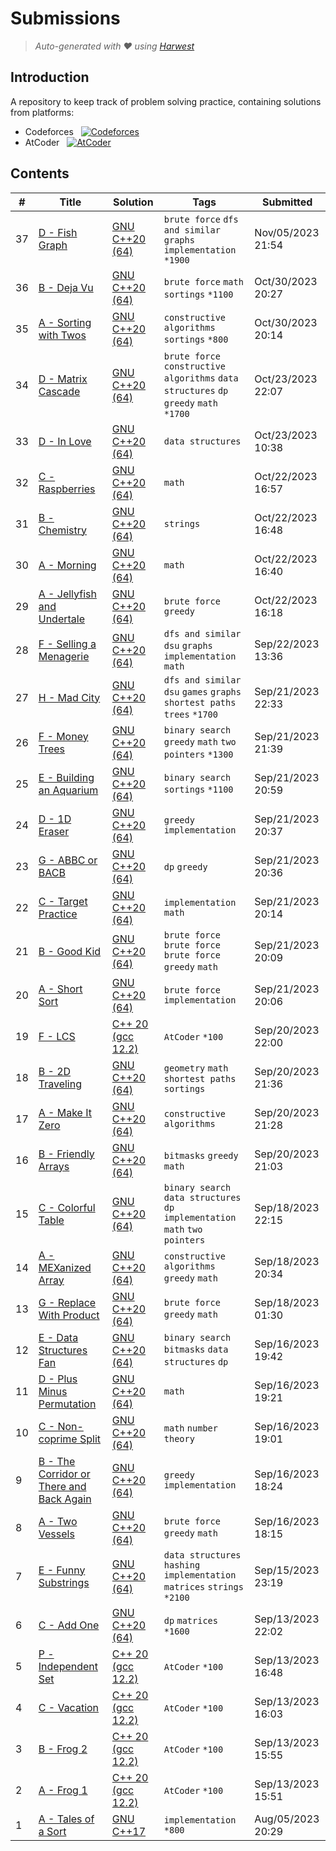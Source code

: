 Submissions
======================
> *Auto-generated with ❤ using [Harwest](https://github.com/nileshsah/harwest-tool)*

## Introduction

A repository to keep track of problem solving practice, containing solutions from platforms:
* Codeforces &nbsp; [![Codeforces](https://cp-logo.vercel.app/codeforces/oppenbhaimer)](https://codeforces.com/profile/oppenbhaimer)
* AtCoder &nbsp; [![AtCoder](https://cp-logo.vercel.app/atcoder/oppenbhaimer)](https://atcoder.jp/users/oppenbhaimer)


## Contents

| # | Title | Solution | Tags | Submitted |
|---| ----- | -------- | ---- | --------- |
37 | [D - Fish Graph](https://codeforces.com/contest/1818/problem/D) | [GNU C++20 (64)](./codeforces/1818/D.cpp) | `brute force` `dfs and similar` `graphs` `implementation` `*1900` | Nov/05/2023 21:54 | 
36 | [B - Deja Vu](https://codeforces.com/contest/1891/problem/B) | [GNU C++20 (64)](./codeforces/1891/B.cpp) | `brute force` `math` `sortings` `*1100` | Oct/30/2023 20:27 | 
35 | [A - Sorting with Twos](https://codeforces.com/contest/1891/problem/A) | [GNU C++20 (64)](./codeforces/1891/A.cpp) | `constructive algorithms` `sortings` `*800` | Oct/30/2023 20:14 | 
34 | [D - Matrix Cascade](https://codeforces.com/contest/1864/problem/D) | [GNU C++20 (64)](./codeforces/1864/D.cpp) | `brute force` `constructive algorithms` `data structures` `dp` `greedy` `math` `*1700` | Oct/23/2023 22:07 | 
33 | [D - In Love](https://codeforces.com/contest/1883/problem/D) | [GNU C++20 (64)](./codeforces/1883/D.cpp) | `data structures` | Oct/23/2023 10:38 | 
32 | [C - Raspberries](https://codeforces.com/contest/1883/problem/C) | [GNU C++20 (64)](./codeforces/1883/C.cpp) | `math` | Oct/22/2023 16:57 | 
31 | [B - Chemistry](https://codeforces.com/contest/1883/problem/B) | [GNU C++20 (64)](./codeforces/1883/B.cpp) | `strings` | Oct/22/2023 16:48 | 
30 | [A - Morning](https://codeforces.com/contest/1883/problem/A) | [GNU C++20 (64)](./codeforces/1883/A.cpp) | `math` | Oct/22/2023 16:40 | 
29 | [A - Jellyfish and Undertale](https://codeforces.com/contest/1875/problem/A) | [GNU C++20 (64)](./codeforces/1875/A.cpp) | `brute force` `greedy` | Oct/22/2023 16:18 | 
28 | [F - Selling a Menagerie](https://codeforces.com/contest/1872/problem/F) | [GNU C++20 (64)](./codeforces/1872/F.cpp) | `dfs and similar` `dsu` `graphs` `implementation` `math` | Sep/22/2023 13:36 | 
27 | [H - Mad City](https://codeforces.com/contest/1873/problem/H) | [GNU C++20 (64)](./codeforces/1873/H.cpp) | `dfs and similar` `dsu` `games` `graphs` `shortest paths` `trees` `*1700` | Sep/21/2023 22:33 | 
26 | [F - Money Trees](https://codeforces.com/contest/1873/problem/F) | [GNU C++20 (64)](./codeforces/1873/F.cpp) | `binary search` `greedy` `math` `two pointers` `*1300` | Sep/21/2023 21:39 | 
25 | [E - Building an Aquarium](https://codeforces.com/contest/1873/problem/E) | [GNU C++20 (64)](./codeforces/1873/E.cpp) | `binary search` `sortings` `*1100` | Sep/21/2023 20:59 | 
24 | [D - 1D Eraser](https://codeforces.com/contest/1873/problem/D) | [GNU C++20 (64)](./codeforces/1873/D.cpp) | `greedy` `implementation` | Sep/21/2023 20:37 | 
23 | [G - ABBC or BACB](https://codeforces.com/contest/1873/problem/G) | [GNU C++20 (64)](./codeforces/1873/G.cpp) | `dp` `greedy` | Sep/21/2023 20:36 | 
22 | [C - Target Practice](https://codeforces.com/contest/1873/problem/C) | [GNU C++20 (64)](./codeforces/1873/C.cpp) | `implementation` `math` | Sep/21/2023 20:14 | 
21 | [B - Good Kid](https://codeforces.com/contest/1873/problem/B) | [GNU C++20 (64)](./codeforces/1873/B.cpp) | `brute force` `brute force` `brute force` `greedy` `math` | Sep/21/2023 20:09 | 
20 | [A - Short Sort](https://codeforces.com/contest/1873/problem/A) | [GNU C++20 (64)](./codeforces/1873/A.cpp) | `brute force` `implementation` | Sep/21/2023 20:06 | 
19 | [F - LCS](https://atcoder.jp/contests/dp/tasks/dp_f) | [C++ 20 (gcc 12.2)](./atcoder/dp/F.cpp) | `AtCoder` `*100` | Sep/20/2023 22:00 | 
18 | [B - 2D Traveling](https://codeforces.com/contest/1869/problem/B) | [GNU C++20 (64)](./codeforces/1869/B.cpp) | `geometry` `math` `shortest paths` `sortings` | Sep/20/2023 21:36 | 
17 | [A - Make It Zero](https://codeforces.com/contest/1869/problem/A) | [GNU C++20 (64)](./codeforces/1869/A.cpp) | `constructive algorithms` | Sep/20/2023 21:28 | 
16 | [B - Friendly Arrays](https://codeforces.com/contest/1870/problem/B) | [GNU C++20 (64)](./codeforces/1870/B.cpp) | `bitmasks` `greedy` `math` | Sep/20/2023 21:03 | 
15 | [C - Colorful Table](https://codeforces.com/contest/1870/problem/C) | [GNU C++20 (64)](./codeforces/1870/C.cpp) | `binary search` `data structures` `dp` `implementation` `math` `two pointers` | Sep/18/2023 22:15 | 
14 | [A - MEXanized Array](https://codeforces.com/contest/1870/problem/A) | [GNU C++20 (64)](./codeforces/1870/A.cpp) | `constructive algorithms` `greedy` `math` | Sep/18/2023 20:34 | 
13 | [G - Replace With Product](https://codeforces.com/contest/1872/problem/G) | [GNU C++20 (64)](./codeforces/1872/G.cpp) | `brute force` `greedy` `math` | Sep/18/2023 01:30 | 
12 | [E - Data Structures Fan](https://codeforces.com/contest/1872/problem/E) | [GNU C++20 (64)](./codeforces/1872/E.cpp) | `binary search` `bitmasks` `data structures` `dp` | Sep/16/2023 19:42 | 
11 | [D - Plus Minus Permutation](https://codeforces.com/contest/1872/problem/D) | [GNU C++20 (64)](./codeforces/1872/D.cpp) | `math` | Sep/16/2023 19:21 | 
10 | [C - Non-coprime Split](https://codeforces.com/contest/1872/problem/C) | [GNU C++20 (64)](./codeforces/1872/C.cpp) | `math` `number theory` | Sep/16/2023 19:01 | 
9 | [B - The Corridor or There and Back Again](https://codeforces.com/contest/1872/problem/B) | [GNU C++20 (64)](./codeforces/1872/B.cpp) | `greedy` `implementation` | Sep/16/2023 18:24 | 
8 | [A - Two Vessels](https://codeforces.com/contest/1872/problem/A) | [GNU C++20 (64)](./codeforces/1872/A.cpp) | `brute force` `greedy` `math` | Sep/16/2023 18:15 | 
7 | [E - Funny Substrings](https://codeforces.com/contest/1538/problem/E) | [GNU C++20 (64)](./codeforces/1538/E.cpp) | `data structures` `hashing` `implementation` `matrices` `strings` `*2100` | Sep/15/2023 23:19 | 
6 | [C - Add One](https://codeforces.com/contest/1513/problem/C) | [GNU C++20 (64)](./codeforces/1513/C.cpp) | `dp` `matrices` `*1600` | Sep/13/2023 22:02 | 
5 | [P - Independent Set](https://atcoder.jp/contests/dp/tasks/dp_p) | [C++ 20 (gcc 12.2)](./atcoder/dp/P.cpp) | `AtCoder` `*100` | Sep/13/2023 16:48 | 
4 | [C - Vacation](https://atcoder.jp/contests/dp/tasks/dp_c) | [C++ 20 (gcc 12.2)](./atcoder/dp/C.cpp) | `AtCoder` `*100` | Sep/13/2023 16:03 | 
3 | [B - Frog 2](https://atcoder.jp/contests/dp/tasks/dp_b) | [C++ 20 (gcc 12.2)](./atcoder/dp/B.cpp) | `AtCoder` `*100` | Sep/13/2023 15:55 | 
2 | [A - Frog 1](https://atcoder.jp/contests/dp/tasks/dp_a) | [C++ 20 (gcc 12.2)](./atcoder/dp/A.cpp) | `AtCoder` `*100` | Sep/13/2023 15:51 | 
1 | [A - Tales of a Sort](https://codeforces.com/contest/1856/problem/A) | [GNU C++17](./codeforces/1856/A.cpp) | `implementation` `*800` | Aug/05/2023 20:29 | 